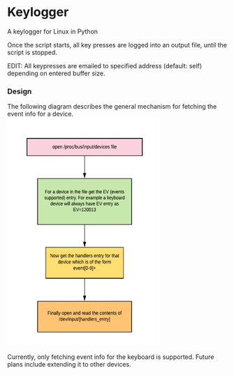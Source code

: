 # Keylogger
A keylogger for Linux in Python

Once the script starts, all key presses are logged into an output file, until the script is stopped.

EDIT: All keypresses are emailed to specified address (default: self) depending on entered buffer size.

### Design

The following diagram describes the general mechanism for fetching the event info for a device.
<img src="images/design.png" width="350">

Currently, only fetching event info for the keyboard is supported. Future plans include extending it to other devices.
